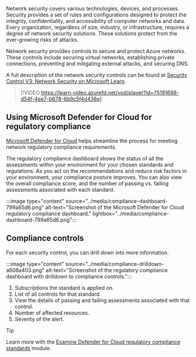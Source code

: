 

Network security covers various technologies, devices, and processes. Security provides a set of rules and configurations designed to protect the integrity, confidentiality, and accessibility of computer networks and data. Every organization, regardless of size, industry, or infrastructure, requires a degree of network security solutions. These solutions protect from the ever-growing risks of attacks.

Network security provides controls to secure and protect Azure networks. These controls include securing virtual networks, establishing private connections, preventing and mitigating external attacks, and securing DNS. 

A full description of the network security controls can be found at [Security Control V3: Network Security on Microsoft Learn](/security/benchmark/azure/security-controls-v3-network-security).

> [!VIDEO https://learn-video.azurefd.net/vod/player?id=75191698-d54f-4ee7-b678-6b9c5f4d436e]


## Using Microsoft Defender for Cloud for regulatory compliance

[Microsoft Defender for Cloud](/azure/defender-for-cloud/defender-for-cloud-introduction) helps streamline the process for meeting network regulatory compliance requirements.

The regulatory compliance dashboard shows the status of all the assessments within your environment for your chosen standards and regulations. As you act on the recommendations and reduce risk factors in your environment, your compliance posture improves. You can also view the overall compliance score, and the number of passing vs. failing assessments associated with each standard.

:::image type="content" source="../media/compliance-dashboard-799a65d6.png" alt-text="Screenshot of the Microsoft Defender for Cloud regulatory compliance dashboard." lightbox="../media/compliance-dashboard-799a65d6.png":::


## Compliance controls

For each security control, you can drill down into more information. 

:::image type="content" source="../media/compliance-drilldown-a608a403.png" alt-text="Screenshot of the regulatory compliance dashboard with drilldown to compliance controls.":::

1. Subscriptions the standard is applied on.
1. List of all controls for that standard.
1. View the details of passing and failing assessments associated with that control.
1. Number of affected resources.
1. Severity of the alert. 

> [!TIP]
> Learn more with the [Examine Defender for Cloud regulatory compliance standards](/training/modules/examine-defender-cloud-regulatory-compliance-standards/) module.